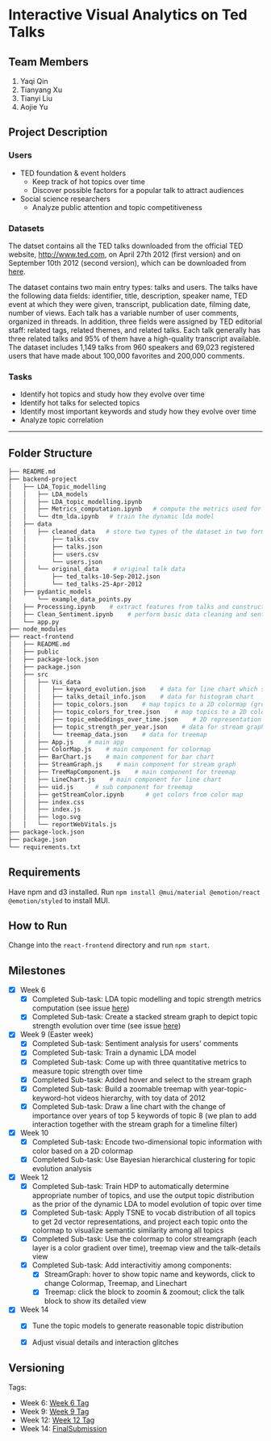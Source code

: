 # Interactive Visual Analytics on Ted Talks

## Team Members
1. Yaqi Qin
2. Tianyang Xu
3. Tianyi Liu
4. Aojie Yu

## Project Description 
### Users
- TED foundation & event holders
    * Keep track of hot topics over time
    * Discover possible factors for a popular talk to attract audiences
- Social science researchers
    * Analyze public attention and topic competitiveness

### Datasets
The datset contains all the TED talks downloaded from the official TED website, http://www.ted.com, on April 27th 2012 (first version) and on September 10th 2012 (second version), which can be downloaded from [here](https://zenodo.org/record/4061423#.YkGiFf7P0dU).

The dataset contains two main entry types: talks and users. The talks have the following data fields: identifier, title, description, speaker name, TED event at which they were given, transcript, publication date, filming date, number of views. Each talk has a variable number of user comments, organized in threads. In addition, three fields were assigned by TED editorial staff: related tags, related themes, and related talks. Each talk generally has three related talks and 95% of them have a high-quality transcript available. The dataset includes 1,149 talks from 960 speakers and 69,023 registered users that have made about 100,000 favorites and 200,000 comments.
 
### Tasks
- Identify hot topics and study how they evolve over time
- Identify hot talks for selected topics 
- Identify most important keywords and study how they evolve over time
- Analyze topic correlation

- - -
## Folder Structure
``` bash
├── README.md  
├── backend-project
│   ├── LDA_Topic_modelling 
│   │   ├── LDA_models   
│   │   ├── LDA_topic_modelling.ipynb
│   │   ├── Metrics_computation.ipynb   # compute the metrics used for visualization
│   │   └── dtm_lda.ipynb   # train the dynamic lda model
│   ├── data
│   │   ├── cleaned_data   # store two types of the dataset in two formats after data cleaning
│   │       ├── talks.csv
│   │       ├── talks.json
│   │       ├── users.csv  
│   │       └── users.json
│   │   └── original_data    # original talk data
│   │       ├── ted_talks-10-Sep-2012.json 
│   │       └── ted_talks-25-Apr-2012
│   ├── pydantic_models
│       └── example_data_points.py
│   ├── Processing.ipynb    # extract features from talks and construct topic derivation network
│   ├── Clean_Sentiment.ipynb    # perform basic data cleaning and sentiment analysis on comments
│   └── app.py
├── node_modules
├── react-frontend
│   ├── README.md
│   ├── public
│   ├── package-lock.json
│   ├── package.json
│   ├── src
│   │   ├── Vis_data
│   │   │   ├── keyword_evolution.json    # data for line chart which shows the evolution of keywords for each topic
│   │   │   ├── talks_detail_info.json    # data for histogram chart 
│   │   │   ├── topic_colors.json    # map topics to a 2D colormap (grouped by topic)
│   │   │   ├── topic_colors_for_tree.json    # map topics to a 2D color map (grouped by year)
│   │   │   ├── topic_embeddings_over_time.json    # 2D representation of topics
│   │   │   ├── topic_strength_per_year.json    # data for stream graph
│   │   │   └── treemap_data.json    # data for treemap    
│   │   ├── App.js    # main app
│   │   ├── ColorMap.js    # main component for colormap
│   │   ├── BarChart.js    # main component for bar chart
│   │   ├── StreamGraph.js    # main component for stream graph
│   │   ├── TreeMapComponent.js    # main component for treemap
│   │   ├── LineChart.js    # main component for line chart
│   │   ├── uid.js      # sub component for treemap 
│   │   ├── getStreamColor.ipynb      # get colors from color map
│   │   ├── index.css
│   │   ├── index.js
│   │   ├── logo.svg
│   │   └── reportWebVitals.js
├── package-lock.json
├── package.json
└── requirements.txt
```

## Requirements
Have npm and d3 installed.
Run `npm install @mui/material @emotion/react @emotion/styled` to install MUI.

## How to Run
Change into the `react-frontend` directory and run `npm start`.

## Milestones
- [x] Week 6
  - [x] Completed Sub-task: LDA topic modelling and topic strength metrics computation (see issue [here](https://gitlab.inf.ethz.ch/COURSE-XAI-IML22/TedTalk-xai-iml22/-/issues/1))
  - [x] Completed Sub-task: Create a stacked stream graph to depict topic strength evolution over time (see issue [here](https://gitlab.inf.ethz.ch/COURSE-XAI-IML22/TedTalk-xai-iml22/-/issues/2))

- [x] Week 9 (Easter week)
  - [x] Completed Sub-task: Sentiment analysis for users' comments
  - [x] Completed Sub-task: Train a dynamic LDA model
  - [x] Completed Sub-task: Come up with three quantitative metrics to measure topic strength over time
  - [x] Completed Sub-task: Added hover and select to the stream graph
  - [x] Completed Sub-task: Build a zoomable treemap with year-topic-keyword-hot videos hierarchy, with toy data of 2012
  - [x] Completed Sub-task: Draw a line chart with the change of importance over years of top 5 keywords of topic 8 (we plan to add interaction together with the stream graph for a timeline filter)

- [x] Week 10
  - [x] Completed Sub-task: Encode two-dimensional topic information with color based on a 2D colormap
  - [x] Completed Sub-task: Use Bayesian hierarchical clustering for topic evolution analysis 

- [x] Week 12
  - [x] Completed Sub-task: Train HDP to automatically determine appropriate number of topics, and use the output topic distribution as the prior of the dynamic LDA to model evolution of topic over time
  - [x] Completed Sub-task: Apply TSNE to vocab distribution of all topics to get 2d vector representations, and project each topic onto the colormap to visualize semantic similarity among all topics
  - [x] Completed Sub-task: Use the colormap to color streamgraph (each layer is a color gradient over time), treemap view and the talk-details view
  - [x] Completed Sub-task: Add interactivitiy among components: 
    - [x] StreamGraph: hover to show topic name and keywords, click to change Colormap, Treemap, and Linechart
    - [x] Treemap: click the block to zoomin & zoomout; click the talk  block to show its detailed view

- [x] Week 14
    - [x] Tune the topic models to generate reasonable topic distribution
    - [x] Adjust visual details and interaction glitches


## Versioning
Tags:
- Week 6: [Week 6 Tag](https://gitlab.inf.ethz.ch/COURSE-XAI-IML22/TedTalk-xai-iml22/-/tags/Week6)
- Week 9: [Week 9 Tag](https://gitlab.inf.ethz.ch/COURSE-XAI-IML22/TedTalk-xai-iml22/-/tags/Week9)
- Week 12: [Week 12 Tag](https://gitlab.inf.ethz.ch/COURSE-XAI-IML22/TedTalk-xai-iml22/-/tags/Week12)
- Week 14: [FinalSubmission](https://gitlab.inf.ethz.ch/COURSE-XAI-IML22/TedTalk-xai-iml22/-/tags/FinalSubmission)
